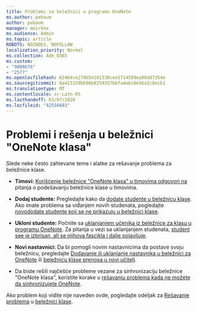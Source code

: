 ```yaml
---
title: Problemi sa beležnici u programu OneNote
ms.author: pebaum
author: pebaum
manager: mnirkhe
ms.audience: Admin
ms.topic: article
ROBOTS: NOINDEX, NOFOLLOW
localization_priority: Normal
ms.collection: Adm_O365
ms.custom:
- "9000676"
- "2577"
ms.openlocfilehash: 62464ce279b54101338cee1f14589ea96dd7354e
ms.sourcegitcommit: 8a423159bb9bb8259357bbfa4ebc6e56a2c8ecb1
ms.translationtype: MT
ms.contentlocale: sr-Latn-RS
ms.lasthandoff: 03/07/2020
ms.locfileid: "42556683"
---
```

# <a name="onenote-class-notebook-issues-and-resolutions"></a>Problemi i rešenja u beležnici "OneNote klasa"

Slede neke često zahtevane teme i alatke za rešavanje problema za beležnice klase.

- **Timovi:** [Korišćenje beležnice "OneNote klasa" u timovima odgovori na](https://support.office.com/article/bd77f11f-27cd-4d41-bfbd-2b11799f1440) pitanja o podešavanju beležnice klase u timovima.

- **Dodaj studente:** Pregledajte kako da [dodate studente u beležnicu klase](https://support.office.com/article/149882af-506a-4689-9fee-39309b97aae8). Ako imate problema sa viđanjem novih studenata, pogledajte [novododate studente koji se ne prikazuju u beležnici klase](https://support.office.com/article/4da02c45-b435-4af1-921b-51b8ee40e1c9).

- **Ukloni studente:** Počnite sa [uklanjanjem učenika iz beležnice za klasu u programu OneNote](https://support.office.com/article/86dcf019-408f-4de8-8055-eb61f1578c3c). Za pitanja u vezi sa uklanjanjem studenata, [student see je izbrisan, ali se njihova fascikla i dalje pojavljuje](https://support.office.com/article/0ed81eaa-c14a-436f-bb6f-ce95f130cc71).

- **Novi nastavnici:** Da bi pomogli novim nastavnicima da postave svoju beležnicu, pregledajte [Dodavanje ili uklanjanje nastavnika u beležnici za OneNote](https://support.office.com/article/fdcb870b-49a7-4a14-9ea6-d817f88026f8) ili [beležnicu klase prenosa u novi učitelj](https://support.office.com/article/84ef5d4a-0eec-4d5b-bc22-1317bc3b9027).

- Da biste rešili najčešće probleme vezane za sinhronizaciju beležnice "OneNote klasa", koristite korake u [rešavanju problema kada ne možete da sinhronizujete OneNote](https://support.office.com/article/Fix-issues-when-you-can-t-sync-OneNote-299495ef-66d1-448f-90c1-b785a6968d45).

Ako problem koji vidite nije naveden ovde, pogledajte odeljak za [Rešavanje problema](https://support.office.com/article/class-notebook-ee70aff9-52e8-449f-be6a-7cbc1d65eaea#ID0EAABAAA=Manage&ID0EABAAA=Troubleshoot) u [beležnici klase](https://support.office.com/article/class-notebook-ee70aff9-52e8-449f-be6a-7cbc1d65eaea). 


